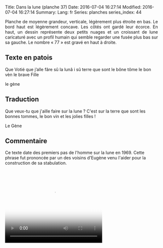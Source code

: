 Title: Dans la lune (planche 37)
Date: 2016-07-04 16:27:14
Modified: 2016-07-04 16:27:14
Summary: 
Lang: fr
Series: planches
series_index: 44


<p style="text-align:justify;">Planche de moyenne grandeur, verticale,
légèrement plus étroite en bas. Le bord haut est légèrement
concave. Les côtés ont gardé leur écorce. En haut, un dessin
représente deux petits nuages et un croissant de lune caricaturé avec
un profil humain qui semble regarder une fusée plus bas sur sa
gauche. Le nombre « 77 » est gravé en haut à droite.</p>

<figure class="image-block" style="float: right;">
  <img alt="" src="{static}/images/planche_37.png">
  <figcaption style="max-width: 230px"></figcaption>
</figure>

## Texte en patois

Que Votié que j’alle fâre sû la lunâ i sû terre que sont le bône tôme
le bon vèn le brave Fille

le gène

## Traduction

Que veux-tu que j'aille faire sur la lune ? C'est sur la terre que
sont les bonnes tommes, le bon vin et les jolies filles !

Le Gène

## Commentaire

Ce texte date des premiers pas de l'homme sur la lune en 1969. Cette
phrase fut prononcée par un des voisins d'Eugène venu l'aider pour la
construction de sa stabulation.


<video width="320" height="240" controls
  poster="{static}/images/thumbnails/video_37.jpg">
  <source src="https://d1njpgd0ygatdn.cloudfront.net/video_37.mp4" type="video/mp4">
</video>
